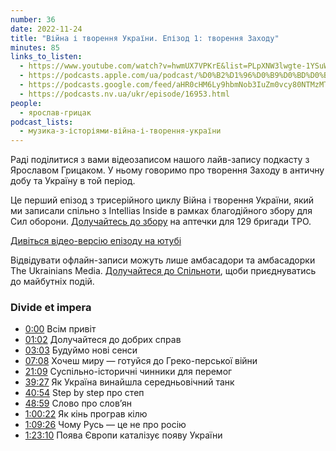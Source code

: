```yaml
---
number: 36
date: 2022-11-24
title: "Війна і творення України. Епізод 1: творення Заходу"
minutes: 85
links_to_listen:
  - https://www.youtube.com/watch?v=hwmUX7VPKrE&list=PLpXNW3lwgte-1YSuWm9TMb6x_f3_RSUhq&index=1
  - https://podcasts.apple.com/ua/podcast/%D0%B2%D1%96%D0%B9%D0%BD%D0%B0-%D1%96-%D1%82%D0%B2%D0%BE%D1%80%D0%B5%D0%BD%D0%BD%D1%8F-%D1%83%D0%BA%D1%80%D0%B0%D1%97%D0%BD%D0%B8-%D0%B5%D0%BF%D1%96%D0%B7%D0%BE%D0%B4-1-%D1%82%D0%B2%D0%BE%D1%80%D0%B5%D0%BD%D0%BD%D1%8F-%D0%B7%D0%B0%D1%85%D0%BE%D0%B4%D1%83/id1546083745?i=1000587405251
  - https://podcasts.google.com/feed/aHR0cHM6Ly9hbmNob3IuZm0vcy80NTMzMTgxMC9wb2RjYXN0L3Jzcw/episode/ZDRlMTQyM2YtM2I3ZC00MjUzLTgyYmUtM2FiNjRkZDc5NDIz
  - https://podcasts.nv.ua/ukr/episode/16953.html
people:
  - ярослав-грицак
podcast_lists:
  - музика-з-історіями-війна-і-творення-україни
---
```


Раді поділитися з вами відеозаписом нашого лайв-запису подкасту з Ярославом
Грицаком. У ньому говоримо про творення Заходу в античну добу та Україну в той
період.

Це перший епізод з трисерійного циклу Війна і творення України, який ми
записали спільно з Intellias Inside в рамках благодійного збору для Сил
оборони. [Долучайтесь до збору][12] на аптечки для 129 бригади ТРО.

[Дивіться відео-версію епізоду на ютубі][13]

Відвідувати офлайн-записи можуть лише амбасадори та амбасадорки The Ukrainians
Media. [Долучайтеся до Спільноти][14], щоби приєднуватись до майбутніх подій.

### Divide et impera

- [0:00][1] Всім привіт
- [01:02][2] Долучайтеся до добрих справ
- [03:03][3] Будуймо нові сенси
- [07:08][4] Хочеш миру — готуйся до Греко-перської війни
- [21:09][5] Суспільно-історичні чинники для перемог
- [39:27][6] Як Україна винайшла середньовічний танк
- [40:54][7] Step by step про степ
- [48:59][8] Слово про слов’ян
- [1:00:22][9] Як кінь програв кілю
- [1:09:26][10] Чому Русь — це не про росію
- [1:23:10][11] Поява Європи каталізує появу України

[1]: https://www.youtube.com/watch?v=hwmUX7VPKrE&list=PLpXNW3lwgte-1YSuWm9TMb6x_f3_RSUhq&index=1&t=0s
[2]: https://www.youtube.com/watch?v=hwmUX7VPKrE&list=PLpXNW3lwgte-1YSuWm9TMb6x_f3_RSUhq&index=1&t=62s
[3]: https://www.youtube.com/watch?v=hwmUX7VPKrE&list=PLpXNW3lwgte-1YSuWm9TMb6x_f3_RSUhq&index=1&t=183s
[4]: https://www.youtube.com/watch?v=hwmUX7VPKrE&list=PLpXNW3lwgte-1YSuWm9TMb6x_f3_RSUhq&index=1&t=428s
[5]: https://www.youtube.com/watch?v=hwmUX7VPKrE&list=PLpXNW3lwgte-1YSuWm9TMb6x_f3_RSUhq&index=1&t=1269s
[6]: https://www.youtube.com/watch?v=hwmUX7VPKrE&list=PLpXNW3lwgte-1YSuWm9TMb6x_f3_RSUhq&index=1&t=2367s
[7]: https://www.youtube.com/watch?v=hwmUX7VPKrE&list=PLpXNW3lwgte-1YSuWm9TMb6x_f3_RSUhq&index=1&t=2454s
[8]: https://www.youtube.com/watch?v=hwmUX7VPKrE&list=PLpXNW3lwgte-1YSuWm9TMb6x_f3_RSUhq&index=1&t=2939s
[9]: https://www.youtube.com/watch?v=hwmUX7VPKrE&list=PLpXNW3lwgte-1YSuWm9TMb6x_f3_RSUhq&index=1&t=3622s
[10]: https://www.youtube.com/watch?v=hwmUX7VPKrE&list=PLpXNW3lwgte-1YSuWm9TMb6x_f3_RSUhq&index=1&t=4166s
[11]: https://www.youtube.com/watch?v=hwmUX7VPKrE&list=PLpXNW3lwgte-1YSuWm9TMb6x_f3_RSUhq&index=1&t=4990s

[12]: https://send.monobank.ua/jar/2ZDZisbaAo
[13]: https://youtu.be/hwmUX7VPKrE
[14]: https://theukrainians.org/community/
